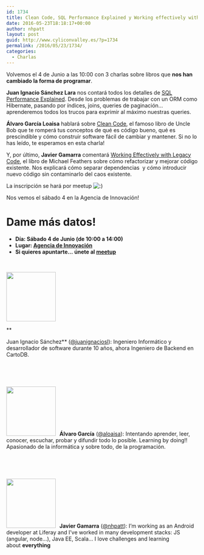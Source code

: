 ```yaml
---
id: 1734
title: Clean Code, SQL Performance Explained y Working effectively with Legacy Code en Valladolid
date: 2016-05-23T18:18:17+00:00
author: nhpatt
layout: post
guid: http://www.cyliconvalley.es/?p=1734
permalink: /2016/05/23/1734/
categories:
  - Charlas
---
```

Volvemos el 4 de Junio a las 10:00 con 3 charlas sobre libros que **nos han cambiado la forma de programar**.

**Juan Ignacio Sánchez Lara** nos contará todos los detalles de [SQL Performance Explained](https://www.goodreads.com/book/show/17225810-sql-performance-explained). Desde los problemas de trabajar con un ORM como Hibernate, pasando por índices, joins, queries de paginación&#8230; aprenderemos todos los trucos para exprimir al máximo nuestras queries.

**Álvaro García Loaisa** hablará sobre [Clean Code](https://www.goodreads.com/book/show/3735293-clean-code?from_search=true&search_version=service), el famoso libro de Uncle Bob que te romperá tus conceptos de qué es código bueno, qué es prescindible y cómo construir software fácil de cambiar y mantener. Si no lo has leído, te esperamos en esta charla!

Y, por último, **Javier Gamarra** comentará [Working Effectively with Legacy Code](https://www.goodreads.com/book/show/44919.Working_Effectively_with_Legacy_Code), el libro de Michael Feathers sobre cómo refactorizar y mejorar código existente. Nos explicará cómo separar dependencias  y cómo introducir nuevo código sin contaminarlo del caos existente.

La inscripción se hará por meetup <img src="http://www.cyliconvalley.es/wp-includes/images/smilies/icon_smile.gif" alt=":)" class="wp-smiley" />

Nos vemos el sábado 4 en la Agencia de Innovación!

# Dame más datos!

  * **Día: Sábado 4 de Junio (de 10:00 a 14:00)**
  * **Lugar: <a href="https://www.google.es/maps/place/Agencia+de+Innovaci%C3%B3n/@41.618862,-4.747401,17z/data=!3m1!4b1!4m2!3m1!1s0xd476cde13c9d9df:0xc54421ea5d686678" target="_blank">Agencia de Innovación</a>**
  * **Si quieres apuntarte… únete al [meetup](http://www.meetup.com/es/Cylicon-Valley/)**

&nbsp;

<img class=" alignleft" style="padding-right: 10px;" src="http://www.cyliconvalley.es/wp-content/uploads/2014/12/nacho2.jpg" alt="" width="130" height="130" />
  
**
  
Juan Ignacio Sánchez** (<a href="https://twitter.com/juanignaciosl" target="_blank">@juanignaciosl</a>): Ingeniero Informático y desarrollador de software durante 10 años, ahora Ingeniero de Backend en CartoDB.

&nbsp;

&nbsp;

<img class=" alignleft" style="padding-right: 10px;" src="https://pbs.twimg.com/profile_images/378800000419113837/bdbf19ad7150001b78aedeccce5010d3.jpeg" alt="" width="130" height="130" />**Álvaro García** ([@aloaisa](https://twitter.com/aloaisa)): Intentando aprender, leer, conocer, escuchar, probar y difundir todo lo posible. Learning by doing!! Apasionado de la informática y sobre todo, de la programación.

&nbsp;

&nbsp;

<img class=" alignleft" style="padding-right: 10px;" src="http://www.cyliconvalley.es/wp-content/uploads/2015/06/avatar.jpg" alt="" width="130" height="130" />**Javier Gamarra** ([@nhpatt](https://twitter.com/nhpatt)): I’m working as an Android developer at Liferay and I’ve worked in many development stacks: JS (angular, node…), Java EE, Scala&#8230; I love challenges and learning about **everything**

&nbsp;

&nbsp;